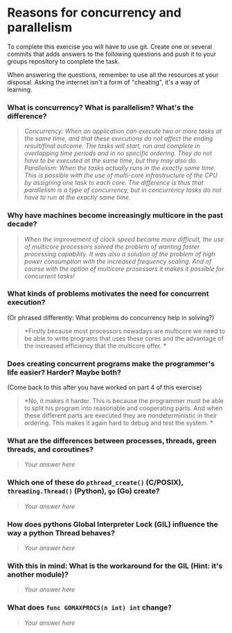 # Reasons for concurrency and parallelism


To complete this exercise you will have to use git. Create one or several commits that adds answers to the following questions and push it to your groups repository to complete the task.

When answering the questions, remember to use all the resources at your disposal. Asking the internet isn't a form of "cheating", it's a way of learning.

 ### What is concurrency? What is parallelism? What's the difference?
 > *Concurrency: When an application can execute two or more tasks at the same time, and that these executions do not affect the ending result/final outcome. The tasks will start, run and complete in overlapping time periods and in no specific ordering. They do not have to be executed at the same time, but they may also do. Parallelism: When the tasks actually runs in the exactly same time. This is possible with the use of multi-core infrastructure of the CPU by assigning one task to each core. The difference is thus that parallelism is a type of concurrency, but in concurrency tasks do not have to run at the exactly same time.*
 
 ### Why have machines become increasingly multicore in the past decade?
 > *When the improvement of clock speed became more difficult, the use of multicore processors solved the problem of wanting faster processing capability. It was also a solution of the problem of high power consumption with the increased frequency scaling. And of course with the option of multicore prosessors it makes it possible for concurrent tasks!*
 
 ### What kinds of problems motivates the need for concurrent execution?
 (Or phrased differently: What problems do concurrency help in solving?)
 > *Firstly because most processors nowadays are multicore we need to be able to write programs that uses these cores and the advantage of the increased efficiency that the multicore offer.  *
 
 ### Does creating concurrent programs make the programmer's life easier? Harder? Maybe both?
 (Come back to this after you have worked on part 4 of this exercise)
 > *No, it makes it harder. This is because the programmer must be able to split his program into reasonable and cooperating parts. And when these different parts are executed they are nondeterministic in their ordering. This makes it again hard to debug and test the system. *
 
 ### What are the differences between processes, threads, green threads, and coroutines?
 > *Your answer here*
 
 ### Which one of these do `pthread_create()` (C/POSIX), `threading.Thread()` (Python), `go` (Go) create?
 > *Your answer here*
 
 ### How does pythons Global Interpreter Lock (GIL) influence the way a python Thread behaves?
 > *Your answer here*
 
 ### With this in mind: What is the workaround for the GIL (Hint: it's another module)?
 > *Your answer here*
 
 ### What does `func GOMAXPROCS(n int) int` change? 
 > *Your answer here*
